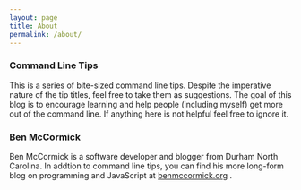 ```yaml
---
layout: page
title: About
permalink: /about/
---
```


### Command Line Tips

This is a series of bite-sized command line tips.  Despite the imperative nature of the tip titles, feel free to take them as suggestions.  The goal of this blog is to encourage learning and help people (including myself) get more out of the command line.  If anything here is not helpful feel free to ignore it.


### Ben McCormick

Ben McCormick is a software developer and blogger from Durham North Carolina.  In addtion to command line tips, you can find his more long-form blog on programming and JavaScript at [benmccormick.org](http://benmccormick.org)
.
